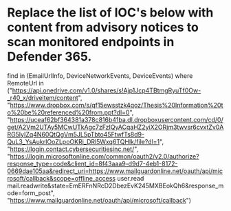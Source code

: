 # Replace the list of IOC's below with content from advisory notices to scan monitored endpoints in Defender 365.

find in (EmailUrlInfo, DeviceNetworkEvents, DeviceEvents)
where RemoteUrl in ("https://api.onedrive.com/v1.0/shares/s!Ajp1Jcp4TBtmgRyuTf0Ow-_r40_x/driveitem/content",
    "https://www.dropbox.com/s/qf15ewsstzk4qoz/Thesis%20Information%20to%20be%20referenced%20from.ppt?dl=0",
    "https://uceaf62bf364381a378c816b41ba.dl.dropboxusercontent.com/cd/0/get/A2Vm2UTAy5MCwUTkAgc7zFzIQyACqaHZ2yiX2ORjm3twvsr6cvxtZv0ARG5lyIZq4N60QtQgVm5JL5pTbto45FtwfTs8d9-QuL3_YsAukrIOoZLpoOKRi_DRl5Wxq6TQHIk/file?dl=1",
    "https://login.contact.cybersecuritiesinc.net/",
    "https://login.microsoftonline.com/common/oauth2/v2.0/authorize?response_type=code&client_id=8f43aaa9-d9d7-4eb1-8172-0669dae105aa&redirect_uri=https://www.mailguardonline.net/oauth/api/microsoft/callback&scope=offline_access user.read mail.readwrite&state=EmERFnNRcD2DbezEvK245MXBEokQh6&response_mode=form_post",
    "https://www.mailguardonline.net/oauth/api/microsoft/callback")